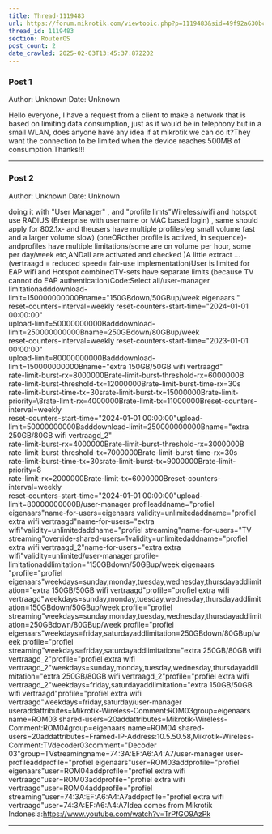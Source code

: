 ```yaml
---
title: Thread-1119483
url: https://forum.mikrotik.com/viewtopic.php?p=1119483&sid=49f92a630bc7970d8ca50523be880e8f#p1119483
thread_id: 1119483
section: RouterOS
post_count: 2
date_crawled: 2025-02-03T13:45:37.872202
---
```


### Post 1
Author: Unknown
Date: Unknown

Hello everyone, I have a request from a client to make a network that is based on limiting data consumption, just as it would be in telephony but in a small WLAN, does anyone have any idea if at mikrotik we can do it?They want the connection to be limited when the device reaches 500MB of consumption.Thanks!!!

---
### Post 2
Author: Unknown
Date: Unknown

doing it with "User Manager"  , and "profile limts"Wireless/wifi and hotspot use RADIUS (Enterprise with username or MAC based login) , same should apply for 802.1x- and theusers have multiple profiles(eg small volume fast and a larger volume slow) (oneORother profile is actived, in sequence)- andprofiles have multiple limitations(some are on volume per hour, some per day/week etc,ANDall are activated and checked )A little extract ...(vertraagd = reduced speed= fair-use implementation)User is limited for EAP wifi and Hotspot combinedTV-sets have separate limits (because TV cannot do EAP authentication)Code:Select all/user-manager limitationadddownload-limit=150000000000Bname="150GBdown/50GBup/week eigenaars "\
    reset-counters-interval=weekly reset-counters-start-time="2024-01-01 00:00:00"\
    upload-limit=50000000000Badddownload-limit=250000000000Bname=250GBdown/80GBup/week \
    reset-counters-interval=weekly reset-counters-start-time="2023-01-01 00:00:00"\
    upload-limit=80000000000Badddownload-limit=150000000000Bname="extra 150GB/50GB wifi vertraagd"\
    rate-limit-burst-rx=8000000Brate-limit-burst-threshold-rx=6000000B\
    rate-limit-burst-threshold-tx=12000000Brate-limit-burst-time-rx=30s\
    rate-limit-burst-time-tx=30srate-limit-burst-tx=15000000Brate-limit-priority=\8rate-limit-rx=4000000Brate-limit-tx=11000000Breset-counters-interval=weekly \
    reset-counters-start-time="2024-01-01 00:00:00"upload-limit=50000000000Badddownload-limit=250000000000Bname="extra 250GB/80GB wifi vertraagd_2"\
    rate-limit-burst-rx=4000000Brate-limit-burst-threshold-rx=3000000B\
    rate-limit-burst-threshold-tx=7000000Brate-limit-burst-time-rx=30s\
    rate-limit-burst-time-tx=30srate-limit-burst-tx=9000000Brate-limit-priority=8\
    rate-limit-rx=2000000Brate-limit-tx=6000000Breset-counters-interval=weekly \
    reset-counters-start-time="2024-01-01 00:00:00"upload-limit=80000000000B/user-manager profileaddname="profiel eigenaars"name-for-users=eigenaars validity=unlimitedaddname="profiel extra wifi vertraagd"name-for-users="extra wifi"validity=unlimitedaddname="profiel streaming"name-for-users="TV streaming"override-shared-users=1validity=unlimitedaddname="profiel extra wifi vertraagd_2"name-for-users="extra extra wifi"validity=unlimited/user-manager profile-limitationaddlimitation="150GBdown/50GBup/week eigenaars "profile="profiel eigenaars"weekdays=sunday,monday,tuesday,wednesday,thursdayaddlimitation="extra 150GB/50GB wifi vertraagd"profile="profiel extra wifi vertraagd"weekdays=sunday,monday,tuesday,wednesday,thursdayaddlimitation=150GBdown/50GBup/week profile="profiel streaming"weekdays=sunday,monday,tuesday,wednesday,thursdayaddlimitation=250GBdown/80GBup/week profile="profiel eigenaars"weekdays=friday,saturdayaddlimitation=250GBdown/80GBup/week profile="profiel streaming"weekdays=friday,saturdayaddlimitation="extra 250GB/80GB wifi vertraagd_2"profile="profiel extra wifi vertraagd_2"weekdays=sunday,monday,tuesday,wednesday,thursdayaddlimitation="extra 250GB/80GB wifi vertraagd_2"profile="profiel extra wifi vertraagd_2"weekdays=friday,saturdayaddlimitation="extra 150GB/50GB wifi vertraagd"profile="profiel extra wifi vertraagd"weekdays=friday,saturday/user-manager useraddattributes=Mikrotik-Wireless-Comment:ROM03group=eigenaars name=ROM03 shared-users=20addattributes=Mikrotik-Wireless-Comment:ROM04group=eigenaars name=ROM04 shared-users=20addattributes=Framed-IP-Address:10.5.50.58,Mikrotik-Wireless-Comment:TVdecoder03comment="Decoder 03"group=TVstreamingname=74:3A:EF:A6:A4:A7/user-manager user-profileaddprofile="profiel eigenaars"user=ROM03addprofile="profiel eigenaars"user=ROM04addprofile="profiel extra wifi vertraagd"user=ROM03addprofile="profiel extra wifi vertraagd"user=ROM04addprofile="profiel streaming"user=74:3A:EF:A6:A4:A7addprofile="profiel extra wifi vertraagd"user=74:3A:EF:A6:A4:A7Idea comes from Mikrotik Indonesia:https://www.youtube.com/watch?v=TrPfGO9AzPk

---
